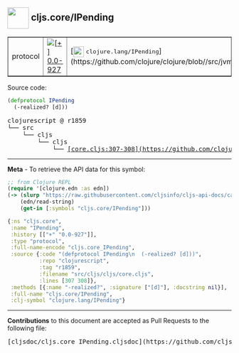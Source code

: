 ## <img width="48px" valign="middle" src="http://i.imgur.com/Hi20huC.png"> cljs.core/IPending

 <table border="1">
<tr>

<td>protocol</td>
<td><a href="https://github.com/cljsinfo/cljs-api-docs/tree/0.0-927"><img valign="middle" alt="[+] 0.0-927" src="https://img.shields.io/badge/+-0.0--927-lightgrey.svg"></a> </td>
<td>
[<img height="24px" valign="middle" src="http://i.imgur.com/1GjPKvB.png"> <samp>clojure.lang/IPending</samp>](https://github.com/clojure/clojure/blob//src/jvm/clojure/lang/IPending.java)
</td>
</tr>
</table>






Source code:

```clj
(defprotocol IPending
  (-realized? [d]))
```

 <pre>
clojurescript @ r1859
└── src
    └── cljs
        └── cljs
            └── <ins>[core.cljs:307-308](https://github.com/clojure/clojurescript/blob/r1859/src/cljs/cljs/core.cljs#L307-L308)</ins>
</pre>


---

__Meta__ - To retrieve the API data for this symbol:

```clj
;; from Clojure REPL
(require '[clojure.edn :as edn])
(-> (slurp "https://raw.githubusercontent.com/cljsinfo/cljs-api-docs/catalog/cljs-api.edn")
    (edn/read-string)
    (get-in [:symbols "cljs.core/IPending"]))
```

```clj
{:ns "cljs.core",
 :name "IPending",
 :history [["+" "0.0-927"]],
 :type "protocol",
 :full-name-encode "cljs.core_IPending",
 :source {:code "(defprotocol IPending\n  (-realized? [d]))",
          :repo "clojurescript",
          :tag "r1859",
          :filename "src/cljs/cljs/core.cljs",
          :lines [307 308]},
 :methods [{:name "-realized?", :signature ["[d]"], :docstring nil}],
 :full-name "cljs.core/IPending",
 :clj-symbol "clojure.lang/IPending"}

```

---

__Contributions__ to this document are accepted as Pull Requests to the following file:

 <pre>
[cljsdoc/cljs.core_IPending.cljsdoc](https://github.com/cljsinfo/cljs-api-docs/blob/master/cljsdoc/cljs.core_IPending.cljsdoc)
</pre>

